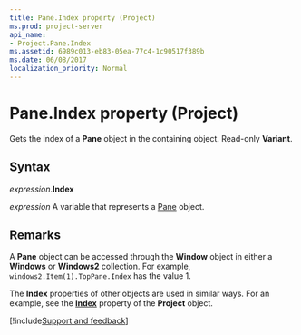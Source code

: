 ```yaml
---
title: Pane.Index property (Project)
ms.prod: project-server
api_name:
- Project.Pane.Index
ms.assetid: 6989c013-eb83-05ea-77c4-1c90517f389b
ms.date: 06/08/2017
localization_priority: Normal
---
```



# Pane.Index property (Project)

Gets the index of a  **Pane** object in the containing object. Read-only **Variant**.


## Syntax

_expression_.**Index**

 _expression_ A variable that represents a [Pane](./Project.Pane.md) object.


## Remarks

A  **Pane** object can be accessed through the **Window** object in either a **Windows** or **Windows2** collection. For example, `windows2.Item(1).TopPane.Index` has the value 1.

The  **Index** properties of other objects are used in similar ways. For an example, see the **[Index](Project.Project.Index.md)** property of the **Project** object.

[!include[Support and feedback](~/includes/feedback-boilerplate.md)]